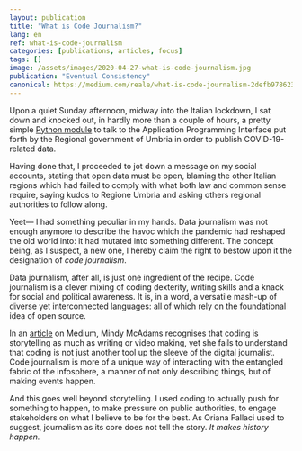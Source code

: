 ```yaml
---
layout: publication
title: "What is Code Journalism?"
lang: en
ref: what-is-code-journalism
categories: [publications, articles, focus]
tags: []
image: /assets/images/2020-04-27-what-is-code-journalism.jpg
publication: "Eventual Consistency"
canonical: https://medium.com/reale/what-is-code-journalism-2defb978623e
---
```


Upon a quiet Sunday afternoon, midway into the Italian lockdown, I sat down and knocked out, in hardly more than a couple of hours, a pretty simple [Python module](https://github.com/reale/covid19umbria) to talk to the Application Programming Interface put forth by the Regional government of Umbria in order to publish COVID-19-related data.

Having done that, I proceeded to jot down a message on my social accounts, stating that open data must be open, blaming the other Italian regions which had failed to comply with what both law and common sense require, saying kudos to Regione Umbria and asking others regional authorities to follow along.

Yeet— I had something peculiar in my hands. Data journalism was not enough anymore to describe the havoc which the pandemic had reshaped the old world into: it had mutated into something different. The concept being, as I suspect, a new one, I hereby claim the right to bestow upon it the designation of *code journalism*.

Data journalism, after all, is just one ingredient of the recipe. Code journalism is a clever mixing of coding dexterity, writing skills and a knack for social and political awareness. It is, in a word, a versatile mash-up of diverse yet interconnected languages: all of which rely on the foundational idea of open source.

In an [article](https://code.likeagirl.io/code-and-journalism-today-ce8909628ce5) on Medium, Mindy McAdams recognises that coding is storytelling as much as writing or video making, yet she fails to understand that coding is not just another tool up the sleeve of the digital journalist. Code journalism is more of a unique way of interacting with the entangled fabric of the infosphere, a manner of not only describing things, but of making events happen.

And this goes well beyond storytelling. I used coding to actually push for something to happen, to make pressure on public authorities, to engage stakeholders on what I believe to be for the best. As Oriana Fallaci used to suggest, journalism as its core does not tell the story. *It makes history happen.*

